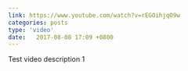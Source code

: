 ```yaml
---
link: https://www.youtube.com/watch?v=rEGOihjqO9w
categories: posts
type: 'video'
date:   2017-08-08 17:09 +0800
---
```

Test video description 1
